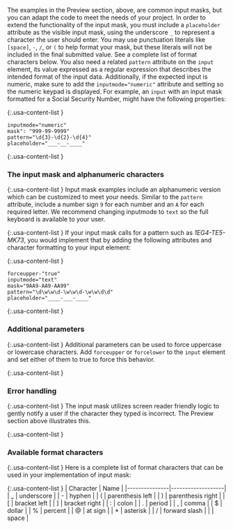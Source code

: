 The examples in the Preview section, above, are common input masks, but you can adapt the code to meet the needs of your project. In order to extend the functionality of the input mask, you must include a `placeholder` attribute as the visible input mask, using the underscore `_` to represent a character the user should enter. You may use punctuation literals like `[space]`, `-`, `/`, or `(` to help format your mask, but these literals will not be included in the final submitted value. See a complete list of format characters below. You also need a related `pattern` attribute on the `input` element, its value expressed as a regular expression that describes the intended format of the input data. Additionally, if the expected input is numeric, make sure to add the `inputmode="numeric"` attribute and setting so the numeric keypad is displayed. For example, an `input` with an input mask formatted for a Social Security Number, might have the following properties: 

{:.usa-content-list }
```
inputmode="numeric"
mask": "999-99-9999"
pattern="\d{3}-\d{2}-\d{4}"
placeholder="___-__-____"
```

{:.usa-content-list }
<h3>The input mask and alphanumeric characters</h3>

{:.usa-content-list }
Input mask examples include an alphanumeric version which can be customized to meet your needs. Similar to the `pattern` attribute, include a number sign `9` for each number and an `A` for each required letter. We recommend changing inputmode to `text` so the full keyboard is available to your user.

{:.usa-content-list }
If your input mask calls for a pattern such as _1EG4-TE5-MK73_, you would implement that by adding the following attributes and character formatting to your input element:

{:.usa-content-list }
```
forceupper-"true"
inputmode="text"
mask="9AA9-AA9-AA99"
pattern="\d\w\w\d-\w\w\d-\w\w\d\d"
placeholder="____-___-____"
```

{:.usa-content-list }
<h3>Additional parameters</h3>

{:.usa-content-list }
Additional parameters can be used to force uppercase or lowercase characters. Add `forceupper` or `forcelower` to the `input` element and set either of them to true to force this behavior.

{:.usa-content-list }
<h3>Error handling</h3>

{:.usa-content-list }
The input mask utilizes screen reader friendly logic to gently notify a user if the character they typed is incorrect. The Preview section above illustrates this.

{:.usa-content-list }
<h3>Available format characters</h3>

{:.usa-content-list }
Here is a complete list of format characters that can be used in your implementation of input mask:

{:.usa-content-list }
| Character     | Name              |
|---------------|-------------------|
| _             | underscore        |
| -             | hyphen            |
| (             | parenthesis left  |
| )             | parenthesis right |
| [             | bracket left      |
| ]             | bracket right     |
| :             | colon             |
| .             | period            |
| ,             | comma             |
| $             | dollar            |
| %             | percent           |
| @             | at sign           |
| *             | asterisk          |
| /             | forward slash     |
|               | space             |
